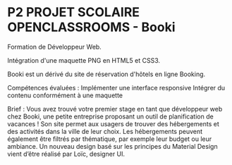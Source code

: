 # P2 PROJET SCOLAIRE OPENCLASSROOMS - Booki
Formation de Développeur Web.

Intégration d'une maquette PNG en HTML5 et CSS3.

Booki est un dérivé du site de réservation d'hôtels en ligne Booking.

Compétences évaluées :
    Implémenter une interface responsive
    Intégrer du contenu conformément à une maquette
    
Brief :
Vous avez trouvé votre premier stage en tant que développeur web chez Booki, une petite entreprise proposant un outil de planification de vacances ! Son site permet aux usagers de trouver des hébergements et des activités dans la ville de leur choix. Les hébergements peuvent également être filtrés par thématique, par exemple leur budget ou leur ambiance.
Un nouveau design basé sur les principes du Material Design vient d’être réalisé par Loïc, designer UI.
